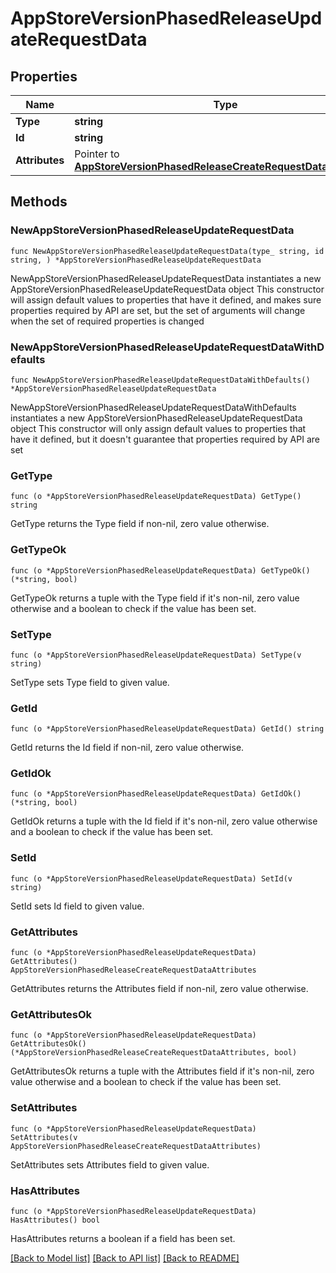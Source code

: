 # AppStoreVersionPhasedReleaseUpdateRequestData

## Properties

Name | Type | Description | Notes
------------ | ------------- | ------------- | -------------
**Type** | **string** |  | 
**Id** | **string** |  | 
**Attributes** | Pointer to [**AppStoreVersionPhasedReleaseCreateRequestDataAttributes**](AppStoreVersionPhasedReleaseCreateRequestDataAttributes.md) |  | [optional] 

## Methods

### NewAppStoreVersionPhasedReleaseUpdateRequestData

`func NewAppStoreVersionPhasedReleaseUpdateRequestData(type_ string, id string, ) *AppStoreVersionPhasedReleaseUpdateRequestData`

NewAppStoreVersionPhasedReleaseUpdateRequestData instantiates a new AppStoreVersionPhasedReleaseUpdateRequestData object
This constructor will assign default values to properties that have it defined,
and makes sure properties required by API are set, but the set of arguments
will change when the set of required properties is changed

### NewAppStoreVersionPhasedReleaseUpdateRequestDataWithDefaults

`func NewAppStoreVersionPhasedReleaseUpdateRequestDataWithDefaults() *AppStoreVersionPhasedReleaseUpdateRequestData`

NewAppStoreVersionPhasedReleaseUpdateRequestDataWithDefaults instantiates a new AppStoreVersionPhasedReleaseUpdateRequestData object
This constructor will only assign default values to properties that have it defined,
but it doesn't guarantee that properties required by API are set

### GetType

`func (o *AppStoreVersionPhasedReleaseUpdateRequestData) GetType() string`

GetType returns the Type field if non-nil, zero value otherwise.

### GetTypeOk

`func (o *AppStoreVersionPhasedReleaseUpdateRequestData) GetTypeOk() (*string, bool)`

GetTypeOk returns a tuple with the Type field if it's non-nil, zero value otherwise
and a boolean to check if the value has been set.

### SetType

`func (o *AppStoreVersionPhasedReleaseUpdateRequestData) SetType(v string)`

SetType sets Type field to given value.


### GetId

`func (o *AppStoreVersionPhasedReleaseUpdateRequestData) GetId() string`

GetId returns the Id field if non-nil, zero value otherwise.

### GetIdOk

`func (o *AppStoreVersionPhasedReleaseUpdateRequestData) GetIdOk() (*string, bool)`

GetIdOk returns a tuple with the Id field if it's non-nil, zero value otherwise
and a boolean to check if the value has been set.

### SetId

`func (o *AppStoreVersionPhasedReleaseUpdateRequestData) SetId(v string)`

SetId sets Id field to given value.


### GetAttributes

`func (o *AppStoreVersionPhasedReleaseUpdateRequestData) GetAttributes() AppStoreVersionPhasedReleaseCreateRequestDataAttributes`

GetAttributes returns the Attributes field if non-nil, zero value otherwise.

### GetAttributesOk

`func (o *AppStoreVersionPhasedReleaseUpdateRequestData) GetAttributesOk() (*AppStoreVersionPhasedReleaseCreateRequestDataAttributes, bool)`

GetAttributesOk returns a tuple with the Attributes field if it's non-nil, zero value otherwise
and a boolean to check if the value has been set.

### SetAttributes

`func (o *AppStoreVersionPhasedReleaseUpdateRequestData) SetAttributes(v AppStoreVersionPhasedReleaseCreateRequestDataAttributes)`

SetAttributes sets Attributes field to given value.

### HasAttributes

`func (o *AppStoreVersionPhasedReleaseUpdateRequestData) HasAttributes() bool`

HasAttributes returns a boolean if a field has been set.


[[Back to Model list]](../README.md#documentation-for-models) [[Back to API list]](../README.md#documentation-for-api-endpoints) [[Back to README]](../README.md)


